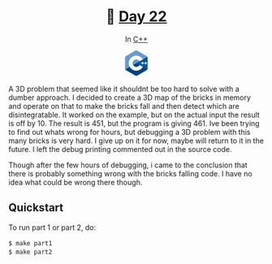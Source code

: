 <h1 align="center">🎄 <a href="https://adventofcode.com/2023/day/22">Day 22</a></h1>
<p align="center">In <a href="http://cplusplus.com/">C++</a></p>
<p align="center">
	<img src="https://raw.githubusercontent.com/devicons/devicon/55609aa5bd817ff167afce0d965585c92040787a/icons/cplusplus/cplusplus-original.svg" width="50px">
</p>

A 3D problem that seemed like it shouldnt be too hard to solve with a dumber approach. I decided to
create a 3D map of the bricks in memory and operate on that to make the bricks fall and then detect
which are disintegratable. It worked on the example, but on the actual input the result is off by
10. The result is 451, but the program is giving 461. Ive been trying to find out whats wrong for
hours, but debugging a 3D problem with this many bricks is very hard. I give up on it for now,
maybe will return to it in the future. I left the debug printing commented out in the source code.

Though after the few hours of debugging, i came to the conclusion that there is probably something
wrong with the bricks falling code. I have no idea what could be wrong there though.

## Quickstart
To run part 1 or part 2, do:
```sh
$ make part1
$ make part2
```
